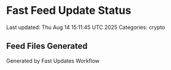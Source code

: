 # Fast Feed Update Status
Last updated: Thu Aug 14 15:11:45 UTC 2025
Categories: crypto

## Feed Files Generated

Generated by Fast Updates Workflow
